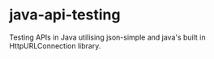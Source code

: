 # java-api-testing
Testing APIs in Java utilising json-simple and java's built in HttpURLConnection library.
